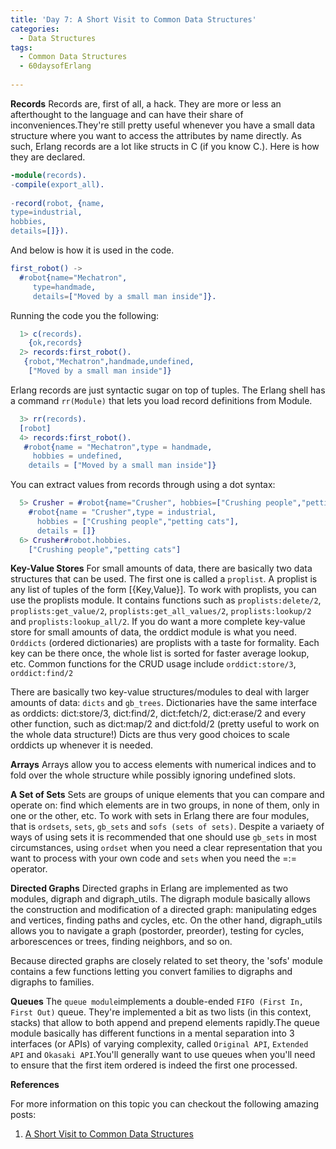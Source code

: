 ```yaml
---
title: 'Day 7: A Short Visit to Common Data Structures'
categories:
  - Data Structures
tags:
  - Common Data Structures
  - 60daysofErlang
  
---
```

**Records**
Records are, first of all, a hack. They are more or less an afterthought to the language and can have their share of inconveniences.They're still pretty useful whenever you have a small data structure where you want to access the attributes by name directly. As such, Erlang records are a lot like structs in C (if you know C.). Here is how they are declared.
```erlang
-module(records).
-compile(export_all).
 
-record(robot, {name,
type=industrial,
hobbies,
details=[]}).
```
And below is how it is used in the code.
```erlang
first_robot() ->
  #robot{name="Mechatron",
     type=handmade,
     details=["Moved by a small man inside"]}.
```
Running the code you the following:
```erlang
  1> c(records).
    {ok,records}
  2> records:first_robot().
   {robot,"Mechatron",handmade,undefined,
    ["Moved by a small man inside"]}
```
Erlang records are just syntactic sugar on top of tuples. The Erlang shell has a command `rr(Module)` that lets you load record definitions from Module.
```erlang
  3> rr(records).
  [robot]
  4> records:first_robot().        
   #robot{name = "Mechatron",type = handmade,
     hobbies = undefined,
    details = ["Moved by a small man inside"]}
```
You can extract values from records through using a dot syntax:

```erlang
  5> Crusher = #robot{name="Crusher", hobbies=["Crushing people","petting cats"]}.
    #robot{name = "Crusher",type = industrial,
      hobbies = ["Crushing people","petting cats"],
      details = []}
  6> Crusher#robot.hobbies.
    ["Crushing people","petting cats"]
```

**Key-Value Stores**
For small amounts of data, there are basically two data structures that can be used. The first one is called a `proplist`. A proplist is any list of tuples of the form [{Key,Value}]. To work with proplists, you can use the proplists module. It contains functions such as `proplists:delete/2`, `proplists:get_value/2`, `proplists:get_all_values/2`, `proplists:lookup/2` and `proplists:lookup_all/2`.
If you do want a more complete key-value store for small amounts of data, the orddict module is what you need. `Orddicts` (ordered dictionaries) are proplists with a taste for formality. Each key can be there once, the whole list is sorted for faster average lookup, etc. Common functions for the CRUD usage include `orddict:store/3`, `orddict:find/2`

There are basically two key-value structures/modules to deal with larger amounts of data: `dicts` and `gb_trees`. Dictionaries have the same interface as orddicts: dict:store/3, dict:find/2, dict:fetch/2, dict:erase/2 and every other function, such as dict:map/2 and dict:fold/2 (pretty useful to work on the whole data structure!) Dicts are thus very good choices to scale orddicts up whenever it is needed.

**Arrays**
Arrays allow you to access elements with numerical indices and to fold over the whole structure while possibly ignoring undefined slots.

**A Set of Sets**
Sets are groups of unique elements that you can compare and operate on: find which elements are in two groups, in none of them, only in one or the other, etc. To work with sets in Erlang there are four modules, that is `ordsets`, `sets`, `gb_sets` and `sofs (sets of sets)`. Despite a variaety of ways of using sets it is recommended that one should use `gb_sets` in most circumstances, using `ordset` when you need a clear representation that you want to process with your own code and `sets` when you need the =:= operator.

**Directed Graphs**
Directed graphs in Erlang are implemented as two modules, digraph and digraph_utils. The digraph module basically allows the construction and modification of a directed graph: manipulating edges and vertices, finding paths and cycles, etc. On the other hand, digraph_utils allows you to navigate a graph (postorder, preorder), testing for cycles, arborescences or trees, finding neighbors, and so on.

Because directed graphs are closely related to set theory, the 'sofs' module contains a few functions letting you convert families to digraphs and digraphs to families.

**Queues**
The `queue module`implements a double-ended `FIFO (First In, First Out)` queue. They're implemented a bit as two lists (in this context, stacks) that allow to both append and prepend elements rapidly.The queue module basically has different functions in a mental separation into 3 interfaces (or APIs) of varying complexity, called `Original API`, `Extended API` and `Okasaki API`.You'll generally want to use queues when you'll need to ensure that the first item ordered is indeed the first one processed.

**References**

  For more information on this topic you can checkout the following amazing posts:
1. [A Short Visit to Common Data Structures](https://learnyousomeerlang.com/a-short-visit-to-common-data-structures)


